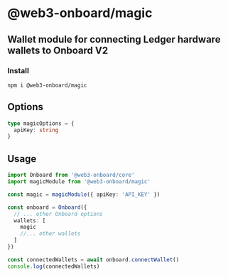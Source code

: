 # @web3-onboard/magic

## Wallet module for connecting Ledger hardware wallets to Onboard V2

### Install

`npm i @web3-onboard/magic`

## Options

```typescript
type magicOptions = {
  apiKey: string
}
```

## Usage

```typescript
import Onboard from '@web3-onboard/core'
import magicModule from '@web3-onboard/magic'

const magic = magicModule({ apiKey: 'API_KEY' })

const onboard = Onboard({
  // ... other Onboard options
  wallets: [
    magic
    //... other wallets
  ]
})

const connectedWallets = await onboard.connectWallet()
console.log(connectedWallets)
```
